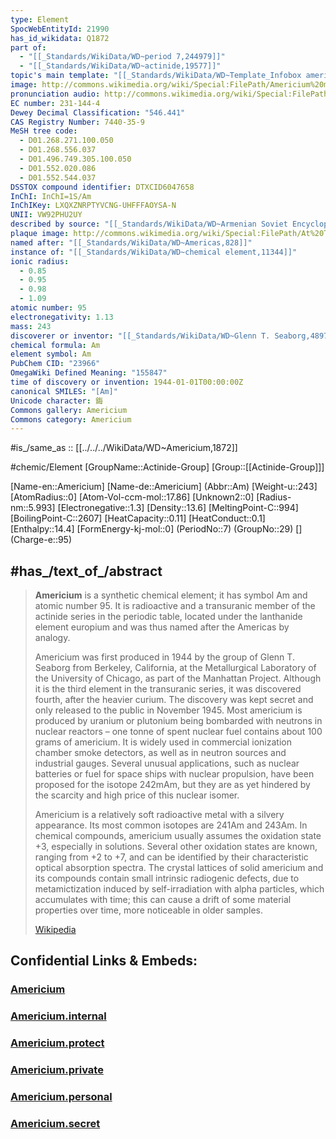 ```yaml
---
type: Element
SpocWebEntityId: 21990
has_id_wikidata: Q1872
part of:
  - "[[_Standards/WikiData/WD~period 7,244979]]"
  - "[[_Standards/WikiData/WD~actinide,19577]]"
topic's main template: "[[_Standards/WikiData/WD~Template_Infobox americium,8085709]]"
image: http://commons.wikimedia.org/wiki/Special:FilePath/Americium%20microscope.jpg
pronunciation audio: http://commons.wikimedia.org/wiki/Special:FilePath/LL-Q150%20%28fra%29-Guilhelma-am%C3%A9ricium.wav
EC number: 231-144-4
Dewey Decimal Classification: "546.441"
CAS Registry Number: 7440-35-9
MeSH tree code:
  - D01.268.271.100.050
  - D01.268.556.037
  - D01.496.749.305.100.050
  - D01.552.020.086
  - D01.552.544.037
DSSTOX compound identifier: DTXCID6047658
InChI: InChI=1S/Am
InChIKey: LXQXZNRPTYVCNG-UHFFFAOYSA-N
UNII: VW92PHU2UY
described by source: "[[_Standards/WikiData/WD~Armenian Soviet Encyclopedia, vol. 1,123560817]]"
plaque image: http://commons.wikimedia.org/wiki/Special:FilePath/At%20Tokyo%202024%20146.jpg
named after: "[[_Standards/WikiData/WD~Americas,828]]"
instance of: "[[_Standards/WikiData/WD~chemical element,11344]]"
ionic radius:
  - 0.85
  - 0.95
  - 0.98
  - 1.09
atomic number: 95
electronegativity: 1.13
mass: 243
discoverer or inventor: "[[_Standards/WikiData/WD~Glenn T. Seaborg,48973]]"
chemical formula: Am
element symbol: Am
PubChem CID: "23966"
OmegaWiki Defined Meaning: "155847"
time of discovery or invention: 1944-01-01T00:00:00Z
canonical SMILES: "[Am]"
Unicode character: 鋂
Commons gallery: Americium
Commons category: Americium
---
```


#is_/same_as :: [[../../../WikiData/WD~Americium,1872]] 


#chemic/Element 
[GroupName::Actinide-Group]
[Group::[[Actinide-Group]]]



[Name-en::Americium]
[Name-de::Americium]
(Abbr::Am)
[Weight-u::243]
[AtomRadius::0]
[Atom-Vol-ccm-mol::17.86]
[Unknown2::0]
[Radius-nm::5.993]
[Electronegative::1.3]
[Density::13.6]
[MeltingPoint-C::994]
[BoilingPoint-C::2607]
[HeatCapacity::0.11]
[HeatConduct::0.1]
[Enthalpy::14.4]
[FormEnergy-kj-mol::0]
(PeriodNo::7)
(GroupNo::29)
[]
(Charge-e::95)



## #has_/text_of_/abstract 

> **Americium** is a synthetic chemical element; it has symbol Am and atomic number 95. It is radioactive and a transuranic member of the actinide series in the periodic table, located under the lanthanide element europium and was thus named after the Americas by analogy.
>
> Americium was first produced in 1944 by the group of Glenn T. Seaborg from Berkeley, California, at the Metallurgical Laboratory of the University of Chicago, as part of the Manhattan Project. Although it is the third element in the transuranic series, it was discovered fourth, after the heavier curium. The discovery was kept secret and only released to the public in November 1945. Most americium is produced by uranium or plutonium being bombarded with neutrons in nuclear reactors – one tonne of spent nuclear fuel contains about 100 grams of americium. It is widely used in commercial ionization chamber smoke detectors, as well as in neutron sources and industrial gauges. Several unusual applications, such as nuclear batteries or fuel for space ships with nuclear propulsion, have been proposed for the isotope 242mAm, but they are as yet hindered by the scarcity and high price of this nuclear isomer.
>
> Americium is a relatively soft radioactive metal with a silvery appearance. Its most common isotopes are 241Am and 243Am. In chemical compounds, americium usually assumes the oxidation state +3, especially in solutions. Several other oxidation states are known, ranging from +2 to +7, and can be identified by their characteristic optical absorption spectra. The crystal lattices of solid americium and its compounds contain small intrinsic radiogenic defects, due to metamictization induced by self-irradiation with alpha particles, which accumulates with time; this can cause a drift of some material properties over time, more noticeable in older samples.
>
> [Wikipedia](https://en.wikipedia.org/wiki/Americium)


## Confidential Links & Embeds: 

### [Americium](/_public/chemic/chemic~Elements/Actinide-Group/Americium.md) 

### [Americium.internal](/_internal/chemic/chemic~Elements/Actinide-Group/Americium.internal.md) 

### [Americium.protect](/_protect/chemic/chemic~Elements/Actinide-Group/Americium.protect.md) 

### [Americium.private](/_private/chemic/chemic~Elements/Actinide-Group/Americium.private.md) 

### [Americium.personal](/_personal/chemic/chemic~Elements/Actinide-Group/Americium.personal.md) 

### [Americium.secret](/_secret/chemic/chemic~Elements/Actinide-Group/Americium.secret.md) 
